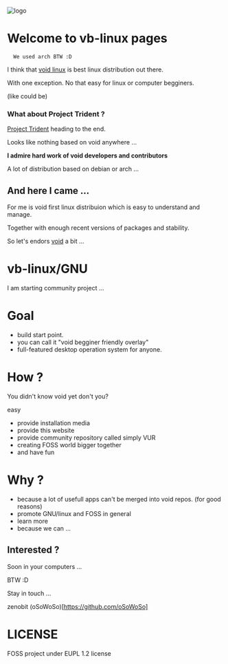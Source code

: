 ![logo](/assets)
# Welcome to **vb**-**linux** pages
      We used arch BTW :D

 I think that [void linux](https://voidlinux.org/) is best linux distribution out there.

 With one exception. No that easy for linux or computer begginers.
 
 (like could be)

### What about Project Trident ?

[Project Trident](https://project-trident.org) heading to the end.

Looks like nothing based on void anywhere ...

**I admire hard work of void developers and contributors**

A lot of distribution based on debian or arch ...

## And here I came ...

For me is void first linux distribuion which is easy to understand and manage.

Together with enough recent versions of packages and stability.

So let's endors [void](https://voidlinux.org/) a bit ...

# **vb-linux/GNU**

I am starting community project ...

# Goal

- build start point.
- you can call it "void begginer friendly overlay"
- full-featured desktop operation system for anyone.

# How ?

You didn't know void yet don't you?

easy

- provide installation media
- provide this website
- provide community repository called simply VUR
- creating FOSS world bigger together
- and have fun

# Why ?

- because a lot of usefull apps can't be merged into void repos. (for good reasons)
- promote GNU/linux and FOSS in general
- learn more
- because we can ...

## Interested ?

Soon in your computers ...

 BTW :D

Stay in touch ...

zenobit (oSoWoSo)[https://github.com/oSoWoSo]

# LICENSE
FOSS project under EUPL 1.2 license
